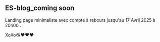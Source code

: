 ## ES-blog_coming soon

Landing page minimaliste avec compte à rebours jusqu'au 17 Avril 2025 à 20h00 .

XoXo😘❤️❤️❤️